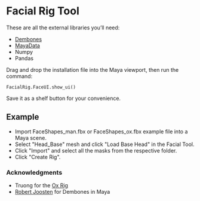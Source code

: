 # Facial Rig Tool
These are all the external libraries you’ll need:

- <a href="https://github.com/robertjoosten/maya-dem-bones"> Dembones </a>
- <a href="https://github.com/lucasposito/MayaData">MayaData</a>
- Numpy
- Pandas

Drag and drop the installation file into the Maya viewport, then run the command:

```
FacialRig.FaceUI.show_ui()
```

Save it as a shelf button for your convenience.

## Example
- Import FaceShapes_man.fbx or FaceShapes_ox.fbx example file into a Maya scene.
- Select "Head_Base" mesh and click "Load Base Head" in the Facial Tool.
- Click "Import" and select all the masks from the respective folder.
- Click "Create Rig".

### Acknowledgments
- Truong for the <a href="https://truongcgartist.gumroad.com/l/oxrig?layout=profile">Ox Rig</a>
- <a href="https://github.com/robertjoosten">Robert Joosten</a> for Dembones in Maya
